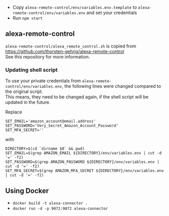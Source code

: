 - Copy `alexa-remote-control/env/variables.env.template` to `alexa-remote-control/env/variables.env` and set your credentials
- Run `npm start`

## alexa-remote-control
`alexa-remote-control/alexa_remote_control.sh` is copied from https://github.com/thorsten-gehrig/alexa-remote-control  
See this repository for more information.

### Updating shell script
To use your private credentials from `alexa-remote-control/env/variables.env`, the following lines were changed compared to the original script.  
This means, they need to be changed again, if the shell script will be updated in the future.

Replace
```
SET_EMAIL='amazon_account@email.address'
SET_PASSWORD='Very_Secret_Amazon_Account_Password'
SET_MFA_SECRET=''
```
with
```
DIRECTORY=$(cd `dirname $0` && pwd)
SET_EMAIL=$(grep AMAZON_EMAIL ${DIRECTORY}/env/variables.env | cut -d '=' -f2)
SET_PASSWORD=$(grep AMAZON_PASSWORD ${DIRECTORY}/env/variables.env | cut -d '=' -f2)
SET_MFA_SECRET=$(grep AMAZON_MFA_SECRET ${DIRECTORY}/env/variables.env | cut -d '=' -f2)
```
  
## Using Docker
- `docker build -t alexa-connector .`
- `docker run -d -p 9072:9072 alexa-connector`
